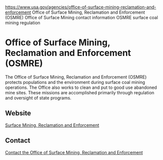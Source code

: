 

https://www.usa.gov/agencies/office-of-surface-mining-reclamation-and-enforcement
Office of Surface Mining, Reclamation and Enforcement (OSMRE)
Office of Surface Mining contact information
OSMRE surface coal mining regulation

Office of Surface Mining, Reclamation and Enforcement
(OSMRE)
=============================================================

The Office of Surface Mining, Reclamation and Enforcement (OSMRE) protects populations and the environment during surface coal mining operations. The Office also works to clean and put to good use abandoned mine sites. These missions are accomplished primarily through regulation and oversight of state programs.

Website
-------

[Surface Mining, Reclamation and Enforcement](http://www.osmre.gov/)

Contact
-------

[Contact the Office of Surface Mining, Reclamation and Enforcement](https://www.osmre.gov/contact-us/state-tribal-contacts)
